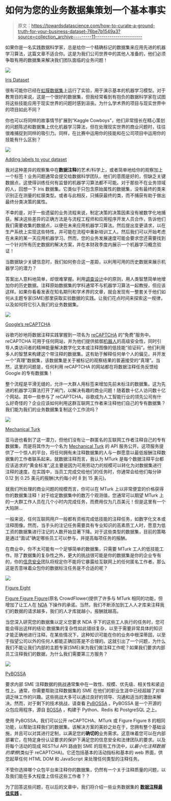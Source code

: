 # 如何为您的业务数据集策划一个基本事实

> 原文：<https://towardsdatascience.com/how-to-curate-a-ground-truth-for-your-business-dataset-76be7b1549a3?source=collection_archive---------11----------------------->

如果你是一名实践数据科学家，总是给你一个精确标记的数据集来应用先进的机器学习算法，这篇文章不适合你。这是为我们公司世界中的其他人准备的，他们必须争取有用的数据集来解决我们团队面临的业务问题！

![](img/8e31ce19b171b4782d830780fd9e3b32.png)

[Iris Dataset](https://archive.ics.uci.edu/ml/datasets/iris)

很有可能你已经在[虹膜数据集](https://archive.ics.uci.edu/ml/datasets/iris)上运行了实验，用于演示基本的机器学习模型。对于教育目的来说，这是一个很好的数据集，但我经常看到有抱负的数据科学家在试图将这些技能应用于现实世界的问题时感到沮丧。为什么学术界的项目与现实世界中的项目如此不同？

你也可以将同样的故事情节扩展到“Kaggle Cowboys”，他们非常擅长在精心策划的问题陈述和数据集上优化机器学习算法，但在处理现实世界的商业问题时，往往很难捕捉到同样的吸引力。同样，在比赛中运用你的技能和在公司项目中运用你的技能有什么区别？

![](img/37bb97579513791592a230f37f96d16d.png)

[Adding labels to your dataset](https://commons.wikimedia.org/wiki/File:A_Charming_Cartoon_Businesswoman.svg)

我对这种差异的观察集中在**数据注释**的艺术/科学上，或者简单地给你的观察加上一个标签！业务问题通常会提交给数据科学团队，他们的意图是好的，但缺乏关键数据点，这使得训练任何有监督的机器学习算法都不可能。对于那些不在业务领域的人，回想一下 Iris 数据集。它类似于只包含原始属性的数据集，没有最终的类来识别正在测量的虹膜类型。或者与此相反，只捕获最终的类，而不捕获有助于做出最终分类决策的属性。

不幸的是，对于一些遗留的业务流程来说，制定决策的决策因素没有被数字化地捕获。解决这些差异的正确方法是与流程工程师和应用程序开发人员合作，告诉他们我们需要收集的数据点，以便在未来应用机器学习算法。然后提出变更请求，以在生产系统上实现这些特性，并可能在流程中重新培训工人。然后我们可以开始考虑在未来的某一天应用机器学习。然而，您的业务发展速度可能会要求您还需要找到一个针对所有历史数据的解决方案，并在本财政季度内展示一个机器学习概念验证！

当数据缺少关键信息时，我们如何弥合这一差距，以利用可用的历史数据来展示机器学习的潜力？

答案出人意料地简单，却很难掌握。利用[调查设计](https://www.questionpro.com/features/survey-design/)中的原则，用人类智慧简单地增加你的历史数据。注释原始数据集的学科通常不与机器学习算法一起教授，但应该这样。如果你看看发表在知名期刊和学术界的文章，就会发现有一整套关于他们如何从主题专家(SME)那里获取实验数据的实践。让我们花点时间来探索这一规律，以及如何将它引入我们的业务数据集。

![](img/2aeedcaf51b129ee512dcfb4a4a13a59.png)

[Google’s reCAPTCHA](https://www.google.com/recaptcha/)

谷歌巧妙地将数据注释实践掌握到一项名为 [reCAPTCHA](https://www.google.com/recaptcha/) 的“免费”服务中。reCAPTCHA 可用于任何网站，并为他们提供抵御[机器人](https://en.wikipedia.org/wiki/Internet_bot)的高级安全性，同时引导人类访问者的精神能量解决数字化文本或注释图像的低技能“验证码”。他们利用多人的智慧来构建这个带注释的数据集。这有助于解释任何单个人的偏见，并开发一个“真理”数据集，该数据集是关于被标记的观察结果的普遍接受的“真理”。当然，这里的问题是，任何利用 reCAPTCHA 的网站都在将数据注释任务反馈给 Google 的专有数据集！

整个流程是平滑无缝的，允许一大群人用标签来增加先前未标注的数据集。这为先进的机器学习算法打开了闸门，以解决有趣的商业问题！随着数十亿人访问数十亿个网站，其中一些参与了 reCAPTCHA，谷歌成为人工智能行业的领先公司有什么好奇怪的？企业应该如何利用这群互联网工作者来注释他们自己的专有数据集？我们能为我们的业务数据集复制这个工作流吗？

![](img/7487ea66cd84cabfd7c4b26673b26a53.png)

[Mechanical Turk](https://www.mturk.com/)

亚马逊也看到了这一潜力，但他们没有让一群匿名的互联网工作者注释自己的专有数据集，而是将其作为一个名为 [Mechanical Turk](https://www.mturk.com/) 的 API 服务公开。这项服务提供了一个惊人的平台，将任何拥有未注释数据集的人与一群愿意以最低报酬注释数据集的工作者联系起来。就数据注释而言，我认为 MTurk 是每个数据注释平台都应该追求的“黄金标准”,这主要是因为可用劳动力的规模可以转化为对数据集进行注释的速度。在实践中，当员工完成交给他们的任务时，你通常会给他们每分钟 0.12 到 0.25 美元的报酬(大约每小时 8 到 15 美元)。

就我们所处理的商业问题的规模而言，你可以在 MTurk 上以非常便宜的价格获得你的数据集注释！对于给定数据集中的数万个观测值，您通常可以期望 MTurk 上的一大群工作人员在几个小时内完成任务，而费用仅为几百美元！但是这里有一个大陷阱…

一般来说，任何互联网用户一般都有资格完成低技能的注释任务，如数字化文本或注释图像。然而，当手头的注记任务需要具有专业知识的高素质工人时，愿意为低工资的数据集进行注记的人数开始显著下降。对于这些类型的数据集，目前的策略是通过“面试”确定哪些员工可以参与，并提高每项任务的报酬。

在商业中，你不太可能有一个足够简单的数据集，只需要 MTurk 工人的低技能工作。除了数据集的复杂性之外，更大的挑战很可能是你的数据集是你的企业专有的，你的[信息安全](https://en.wikipedia.org/wiki/Information_security)团队将规定你不能将它暴露给互联网上的任何匿名工作者。那么这是否意味着众包你的数据标注任务是不合适的呢？

![](img/233e012ff2a5e126af01bb194225e669.png)

[Figure Eight](https://www.figure-eight.com/)

[Figure Figure Figure](https://www.figure-eight.com/)(原名 CrowdFlower)提供了许多与 MTurk 相同的功能，但增加了让工人在 [NDA](https://en.wikipedia.org/wiki/Non-disclosure_agreement) 下操作的承诺。当然，我们不断添加到工人人才库来注释我们的数据的请求越多，我们的人才库就越小，报酬就越高。

当您深入研究您的数据集以定义您要求 NDA 手下的这些工人执行的任务时，您可能会得出这样的结论:数据集的复杂性如此错综复杂，以至于需要非常具体的知识才能正确地进行注释。在某些情况下，这种知识可能在你的业务中根深蒂固，以至于指望公司以外的任何人都能正确回答是不合理的。这就引出了一个问题，为什么我们不能让我们内部的主题专家(SME)来为我们做注释工作呢？如果我们要求内部员工注释我们的数据，为什么我们需要第三方服务？

![](img/dc1e1c35906beb8ac9995b0a152f4217.png)

[PyBOSSA](https://pybossa.com/)

要求内部 SME 注释数据的挑战通常集中在一致性、规模、优先级、相关性和紧迫性上。通常，你需要帮助注释数据集的 SME 在他们的职业生涯中已经超越了对单调乏味工作的兴趣。这些挑战大多可以通过良好的领导、沟通和适当的激励来解决。然而，对于剩下的技术挑战，请查看 [PyBOSSA](https://pybossa.com/) 。PyBOSSA 是一个开源的众包应用程序，源自 [BOSSA](http://boinc.berkeley.edu/trac/wiki/BossaReference) ，构建于 Python、Redis 和 PostgreSQL 之上。

使用 PyBOSSA，我们可以公开 reCAPTCHA、MTurk 或 Figure Figure 8 的相同功能，以帮助注释我们的数据集。该解决方案的美妙之处在于，您拥有整个基础设施，并且可以对其进行定制，以满足您的**确切的**业务需求。这意味着您可以在内部部署它，在特定身份认证要求的保护下满足您的信息安全和法律团队的要求。以及将每个活动的现成 RESTful API 路由到 SME 的现有工作流中，以*最小化注释数据的摩擦*(类似于 reCAPTCHA)。它还包括基本的活动指标和基本的 web 界面，供您起草任何 HTML DOM 和 JavaScript 来处理任何类型的注释任务。

不管你选择哪个众包平台来注释你的数据集，仍然有一个关于注释质量的问题，以及我们能在多大程度上信任这些工作者？？

为了回答这些问题，在以后的文章中，我们将介绍一些业务数据集的 [**数据注释最佳实践**](https://medium.com/@szelenka/data-annotation-best-practices-for-business-datasets-4a818e2c9643) 。